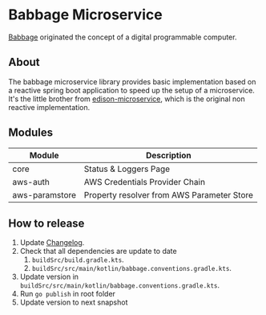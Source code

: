 # Babbage Microservice
[Babbage](https://de.wikipedia.org/wiki/Charles_Babbage) originated the concept of a digital programmable computer.

## About

The babbage microservice library provides basic implementation based on a reactive spring boot application to speed up the setup of a microservice. 
It's the little brother from [edison-microservice](https://github.com/otto-de/edison-microservice), which is the original non reactive implementation.

## Modules
| Module         | Description                                 |
|----------------|---------------------------------------------|
| core           | Status & Loggers Page                       |
| aws-auth       | AWS Credentials Provider Chain              |
| aws-paramstore | Property resolver from AWS Parameter Store  |


## How to release

1. Update [Changelog](CHANGELOG.md).
2. Check that all dependencies are update to date
   1. `buildSrc/build.gradle.kts`.
   2. `buildSrc/src/main/kotlin/babbage.conventions.gradle.kts`.
3. Update version in `buildSrc/src/main/kotlin/babbage.conventions.gradle.kts`.
4. Run `go publish` in root folder
5. Update version to next snapshot